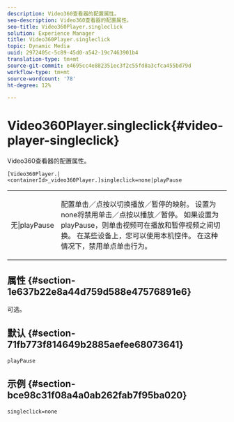 ```yaml
---
description: Video360查看器的配置属性。
seo-description: Video360查看器的配置属性。
seo-title: Video360Player.singleclick
solution: Experience Manager
title: Video360Player.singleclick
topic: Dynamic Media
uuid: 2972405c-5c89-45d0-a542-19c7463901b4
translation-type: tm+mt
source-git-commit: e4695cc4e882351ec3f2c55fd8a3cfca455bd79d
workflow-type: tm+mt
source-wordcount: '78'
ht-degree: 12%

---
```



# Video360Player.singleclick{#video-player-singleclick}

Video360查看器的配置属性。

`[Video360Player.|<containerId>_video360Player.]singleclick=none|playPause`

<table id="table_441553CD34C94A58A9D7CBF772DEDDB6"> 
 <tbody> 
  <tr> 
   <td colname="col1"> <p> <span class="codeph"> 无|playPause</span> </p> </td> 
   <td colname="col2"> <p> 配置单击／点按以切换播放／暂停的映射。 设置为<span class="codeph"> none</span>将禁用单击／点按以播放／暂停。 如果设置为<span class="codeph"> playPause</span>，则单击视频可在播放和暂停视频之间切换。 在某些设备上，您可以使用本机控件。 在这种情况下，禁用<span class="codeph">单点单击</span>行为。 </p> </td> 
  </tr> 
 </tbody> 
</table>

## 属性 {#section-1e637b22e8a44d759d588e47576891e6}

可选。

## 默认 {#section-71fb773f814649b2885aefee68073641}

`playPause`

## 示例 {#section-bce98c31f08a4a0ab262fab7f95ba020}

```
singleclick=none
```

